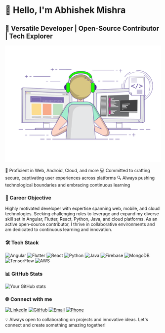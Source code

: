 # 👋 Hello, I'm Abhishek Mishra

## 🚀 Versatile Developer | Open-Source Contributor | Tech Explorer

![Coding Animation](https://raw.githubusercontent.com/mishrababhishek/mishrababhishek/master/animation.gif)

🌱 Proficient in Web, Android, Cloud, and more
💻 Committed to crafting secure, captivating user experiences across platforms
🔍 Always pushing technological boundaries and embracing continuous learning

### 🎯 Career Objective
Highly motivated developer with expertise spanning web, mobile, and cloud technologies. Seeking challenging roles to leverage and expand my diverse skill set in Angular, Flutter, React, Python, Java, and cloud platforms. As an active open-source contributor, I thrive in collaborative environments and am dedicated to continuous learning and innovation.

### 🛠️ Tech Stack
![Angular](https://img.shields.io/badge/-Angular-DD0031?style=flat-square&logo=Angular&logoColor=white)
![Flutter](https://img.shields.io/badge/-Flutter-02569B?style=flat-square&logo=Flutter&logoColor=white)
![React](https://img.shields.io/badge/-React-61DAFB?style=flat-square&logo=React&logoColor=black)
![Python](https://img.shields.io/badge/-Python-3776AB?style=flat-square&logo=Python&logoColor=white)
![Java](https://img.shields.io/badge/-Java-007396?style=flat-square&logo=Java&logoColor=white)
![Firebase](https://img.shields.io/badge/-Firebase-FFCA28?style=flat-square&logo=Firebase&logoColor=black)
![MongoDB](https://img.shields.io/badge/-MongoDB-47A248?style=flat-square&logo=MongoDB&logoColor=white)
![TensorFlow](https://img.shields.io/badge/-TensorFlow-FF6F00?style=flat-square&logo=TensorFlow&logoColor=white)
![AWS](https://img.shields.io/badge/-AWS-232F3E?style=flat-square&logo=Amazon-AWS&logoColor=white)

### 📊 GitHub Stats
![Your GitHub stats](https://github-readme-stats.vercel.app/api?username=mishrababhishek&show_icons=true&theme=radical)

### 🌐 Connect with me
[![LinkedIn](https://img.shields.io/badge/-LinkedIn-0077B5?style=flat-square&logo=LinkedIn&logoColor=white)](https://www.linkedin.com/in/mishrababhishek/)
[![GitHub](https://img.shields.io/badge/-GitHub-181717?style=flat-square&logo=GitHub&logoColor=white)](https://github.com/mishrababhishek)
[![Email](https://img.shields.io/badge/-Email-D14836?style=flat-square&logo=Gmail&logoColor=white)](mailto:mishraabhishek.2899@gmail.com)
[![Phone](https://img.shields.io/badge/-Phone-green?style=flat-square&logo=WhatsApp&logoColor=white)](tel:+918788334574)

💡 Always open to collaborating on projects and innovative ideas. Let's connect and create something amazing together!
